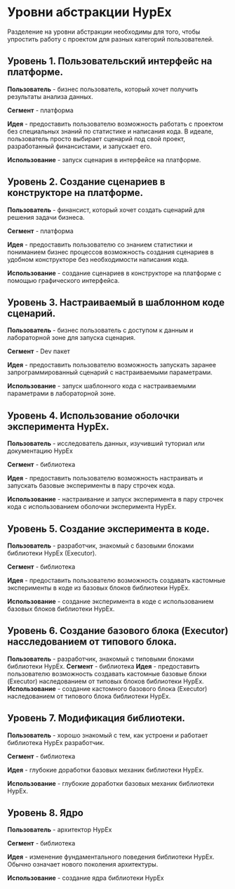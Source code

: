 # Уровни абстракции HypEx
Разделение на уровни абстракции необходимы для того, чтобы упростить работу с проектом для разных категорий пользователей.

## Уровень 1. Пользовательский интерфейс на платформе.
**Пользователь** - бизнес пользователь, который хочет получить результаты анализа данных.

**Сегмент** - платформа

**Идея** - предоставить пользователю возможность работать с проектом без специальных знаний по статистике и написания кода. В идеале, пользователь просто выбирает сценарий под свой проект, разработанный финансистами, и запускает его.

**Использование** - запуск сценария в интерфейсе на платформе.

## Уровень 2. Создание сценариев в конструкторе на платформе.
**Пользователь** - финансист, который хочет создать сценарий для решения задачи бизнеса.

**Сегмент** - платформа

**Идея** - предоставить пользователю со знанием статистики и пониманием бизнес процессов возможность создания сценариев в удобном конструкторе без необходимости написания кода.

**Использование** -  создание сценариев в конструкторе на платформе с помощью графического интерфейса.

## Уровень 3. Настраиваемый в шаблонном коде сценарий.
**Пользователь** - бизнес пользователь с доступом к данным и лабораторной зоне для запуска сценария.

**Сегмент** - Dev пакет

**Идея** - предоставить пользователю возможность запускать заранее запрограммированный сценарий с настраиваемыми параметрами.

**Использование** - запуск шаблонного кода с настраиваемыми параметрами в лабораторной зоне.

## Уровень 4. Использование оболочки эксперимента HypEx.
**Пользователь** - исследователь данных, изучивший туториал или документацию HypEx

**Сегмент** - библиотека

**Идея** - предоставить пользователю возможность настраивать и запускать базовые эксперименты в пару строчек кода.

**Использование** - настраивание и запуск эксперимента в пару строчек кода с использованием оболочки эксперимента HypEx.


## Уровень 5. Создание эксперимента в коде.
**Пользователь** - разработчик, знакомый с базовыми блоками библиотеки HypEx (Executor).

**Сегмент** - библиотека

**Идея** - предоставить пользователю возможность создавать кастомные эксперименты в коде из базовых блоков библиотеки HypEx.

**Использование** - создание эксперимента в коде с использованием базовых блоков библиотеки HypEx.

## Уровень 6. Создание базового блока (Executor) насследованием от типового блока.
**Пользователь** - разработчик, знакомый с типовыми блоками библиотеки HypEx.
**Сегмент** - библиотека
**Идея** - предоставить пользователю возможность создавать кастомные базовые блоки (Executor) наследованием от типовых блоков библиотеки HypEx.
**Использование** - создание кастомного базового блока (Executor) наследованием от типового блока библиотеки HypEx.

## Уровень 7. Модификация библиотеки.
**Пользователь** - хорошо знакомый с тем, как устроени и работает библиотека HypEx разработчик.

**Сегмент** - библиотека

**Идея** - глубокие доработки базовых механик библиотеки HypEx.

**Использование** - глубокие доработки базовых механик библиотеки HypEx.

## Уровень 8. Ядро
**Пользователь** - архитектор HypEx

**Сегмент** - библиотека

**Идея** - изменение фундаментального поведения библиотеки HypEx. Обычно означает нового поколения архитектуры.

**Использование** - создание ядра библиотеки HypEx